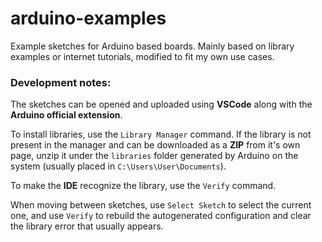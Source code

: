 # arduino-examples

Example sketches for Arduino based boards. Mainly based on library examples or internet tutorials, modified to fit my own use cases.

### Development notes:
The sketches can be opened and uploaded using **VSCode** along with the **Arduino official extension**.  

To install libraries, use the `Library Manager` command. If the library is not present in the manager and can be downloaded as a **ZIP** from it's own page, unzip it under the `libraries` folder generated by Arduino on the system (usually placed in `C:\Users\User\Documents`).  

To make the **IDE** recognize the library, use the `Verify` command.  

When moving between sketches, use `Select Sketch` to select the current one, and use `Verify` to rebuild the autogenerated configuration and clear the library error that usually appears.
